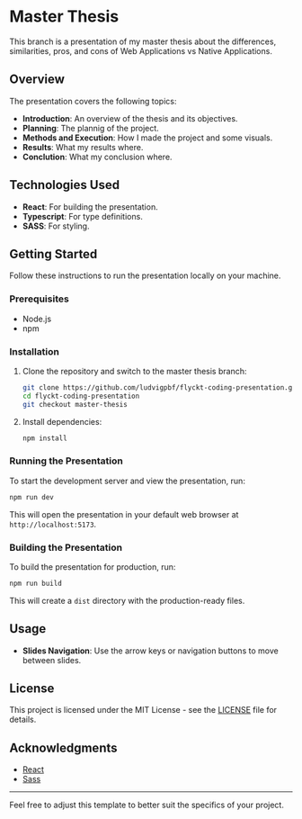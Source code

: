 # Master Thesis

This branch is a presentation of my master thesis about the differences, similarities, pros, and cons of Web Applications vs Native Applications.

## Overview

The presentation covers the following topics:

- **Introduction**: An overview of the thesis and its objectives.
- **Planning**: The plannig of the project.
- **Methods and Execution**: How I made the project and some visuals.
- **Results**: What my results where.
- **Conclution**: What my conclusion where.


## Technologies Used

- **React**: For building the presentation.
- **Typescript**: For type definitions.
- **SASS**: For styling.


## Getting Started

Follow these instructions to run the presentation locally on your machine.

### Prerequisites

- Node.js
- npm

### Installation

1. Clone the repository and switch to the master thesis branch:
   ```sh
   git clone https://github.com/ludvigpbf/flyckt-coding-presentation.git
   cd flyckt-coding-presentation
   git checkout master-thesis
   ```

2. Install dependencies:
   ```sh
   npm install
   ```

### Running the Presentation

To start the development server and view the presentation, run:
```sh
npm run dev
```

This will open the presentation in your default web browser at `http://localhost:5173`.

### Building the Presentation

To build the presentation for production, run:
```sh
npm run build
```

This will create a `dist` directory with the production-ready files.

## Usage

- **Slides Navigation**: Use the arrow keys or navigation buttons to move between slides.

## License

This project is licensed under the MIT License - see the [LICENSE](LICENSE) file for details.

## Acknowledgments

- [React](https://reactjs.org/)
- [Sass](https://sass-lang.com/)

---

Feel free to adjust this template to better suit the specifics of your project.
